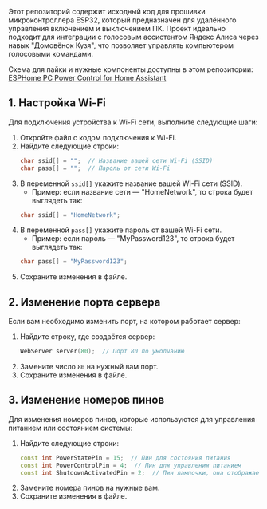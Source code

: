 Этот репозиторий содержит исходный код для прошивки микроконтроллера ESP32, который предназначен для удалённого управления включением и выключением ПК. Проект идеально подходит для интеграции с голосовым ассистентом Яндекс Алиса через навык "Домовёнок Кузя", что позволяет управлять компьютером голосовыми командами.

Схема для пайки и нужные компоненты доступны в этом репозитории: [ESPHome PC Power Control for Home Assistant](https://github.com/Erriez/ESPHomePCPowerControlHomeAssistant)

## 1. Настройка Wi-Fi
Для подключения устройства к Wi-Fi сети, выполните следующие шаги:
1. Откройте файл с кодом подключения к Wi-Fi.
2. Найдите следующие строки:
    ```cpp
    char ssid[] = "";  // Название вашей сети Wi-Fi (SSID)
    char pass[] = "";  // Пароль от сети Wi-Fi
    ```
3. В переменной `ssid[]` укажите название вашей Wi-Fi сети (SSID).
    - Пример: если название сети — "HomeNetwork", то строка будет выглядеть так:
    ```cpp
    char ssid[] = "HomeNetwork";
    ```
4. В переменной `pass[]` укажите пароль от вашей Wi-Fi сети.
    - Пример: если пароль — "MyPassword123", то строка будет выглядеть так:
    ```cpp
    char pass[] = "MyPassword123";
    ```
5. Сохраните изменения в файле.

## 2. Изменение порта сервера
Если вам необходимо изменить порт, на котором работает сервер:
1. Найдите строку, где создаётся сервер:
    ```cpp
    WebServer server(80);  // Порт 80 по умолчанию
    ```
2. Замените число `80` на нужный вам порт. 
3. Сохраните изменения в файле.

## 3. Изменение номеров пинов
Для изменения номеров пинов, которые используются для управления питанием или состоянием системы:
1. Найдите следующие строки:
    ```cpp
    const int PowerStatePin = 15;  // Пин для состояния питания
    const int PowerControlPin = 4;  // Пин для управления питанием
    const int ShutdownActivatedPin = 2;  // Пин лампочки, она отображает активировано ли выключение ПК
    ```
2. Замените номера пинов на нужные вам.
3. Сохраните изменения в файле.
